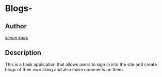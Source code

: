 # Blogs-

## Author

[*simon kairu*]()

## Description

This is a flask application that allows users to sign in into the site and create blogs of their own liking and also make comments on them.